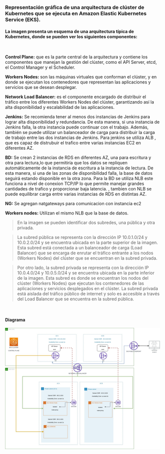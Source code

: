 
### Representación gráfica de una arquitectura de clúster de Kubernetes que se ejecuta en Amazon Elastic Kubernetes Service (EKS).


#### La imagen presenta un esquema de una arquitectura típica de Kubernetes, donde se pueden ver los siguientes componentes:

<br>

**Control Plane:** que es la parte central de la arquitectura y contiene los componentes que manejan la gestión del clúster, como el API Server, etcd, el Control Manager y el Scheduler.

**Workers Nodes:** son las máquinas virtuales que conforman el clúster, y en donde se ejecutan los contenedores que representan las aplicaciones y servicios que se desean desplegar.

**Network Load Balancer:** es el componente encargado de distribuir el tráfico entre los diferentes Workers Nodes del clúster, garantizando así la alta disponibilidad y escalabilidad de las aplicaciones.


**Jenkins:** Se recomienda tener al menos dos instancias de Jenkins para lograr alta disponibilidad y redundancia. De esta manera, si una instancia de Jenkins falla, la otra instancia puede continuar con el trabajo. Además, también se puede utilizar un balanceador de carga para distribuir la carga de trabajo entre las dos instancias de Jenkins.  Para jenkins se utiliza ALB , que es capaz de distrubuir el trafico entre varias instancias EC2 en diferentes AZ. 


**BD:** Se crean 2 instancias de RDS en diferentes AZ, una para escritura y otra para lectura,lo que permitiría que los datos se repliquen automáticamente de la instancia de escritura a la instancia de lectura. De esta manera, si una de las zonas de disponibilidad falla, la base de datos seguirá estando disponible en la otra zona. Para la BD se utiliza NLB  este funciona a nivel de conexion TCP/IP lo que permite manejar grandes cantidades de trafico y proporcionar baja latencia. , tambien con NLB se puede equilibrar carga entre varias instancias de RDS en distintas AZ.

**NG:** Se agregan natgateways para comunicacion con instancia ec2

**Workers nodes:** Utilizan el mismo NLB que la base de datos.




> En la imagen se pueden identificar dos subredes, una pública y otra privada.

>La subred pública se representa con la dirección IP 10.0.1.0/24  y 10.0.2.0/24 y se encuentra ubicada en la parte superior de la imagen. Esta subred está conectada a un balanceador de carga (Load Balancer) que se encarga de enrutar el tráfico entrante a los nodos (Workers Nodes) del clúster que se encuentran en la subred privada.

>Por otro lado, la subred privada se representa con la dirección IP 10.0.4.0/24 y 10.0.5.0/24 y se encuentra ubicada en la parte inferior de la imagen. Esta subred es donde se encuentran los nodos del clúster (Workers Nodes) que ejecutan los contenedores de las aplicaciones y servicios desplegados en el clúster. La subred privada está aislada del tráfico público de internet y solo es accesible a través del Load Balancer que se encuentra en la subred pública.

<br>

#### Diagrama

![DiagramaEKS](/img/diagrama-1403.jpg)
